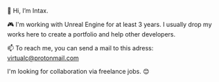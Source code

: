 👋 Hi, I’m Intax.

:video_game: I'm working with Unreal Engine for at least 3 years. I usually drop my works here to create a portfolio and help other developers.

:mailbox: To reach me, you can send a mail to this adress: virtualc@protonmail.com

I'm looking for collaboration via freelance jobs. :blush:

